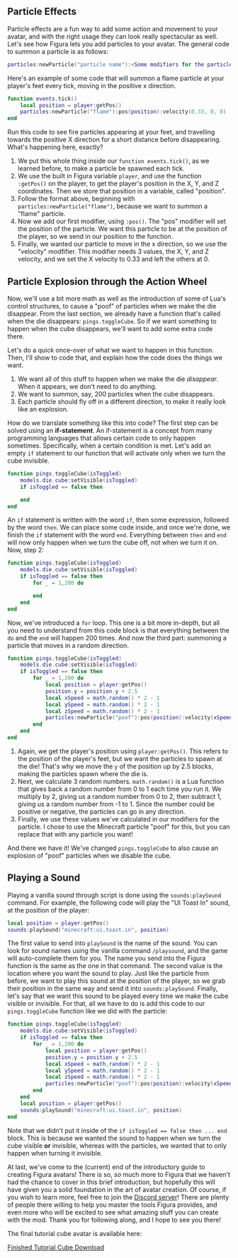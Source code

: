 ## Particle Effects

Particle effects are a fun way to add some action and movement to your avatar, and with the right usage they can look really spectacular as well. Let's see how Figura lets you add particles to your avatar. The general code to summon a particle is as follows:

```lua
particles:newParticle("particle name"):<Some modifiers for the particle>
```

Here's an example of some code that will summon a flame particle at your player's feet every tick, moving in the positive x direction.

```lua
function events.tick()
    local position = player:getPos()
	particles:newParticle("flame"):pos(position):velocity(0.33, 0, 0)
end
```

Run this code to see fire particles appearing at your feet, and travelling towards the positive X direction for a short distance before disappearing. What's happening here, exactly?

1. We put this whole thing inside our `function events.tick()`, as we learned before, to make a particle be spawned each tick.
2. We use the built in Figura variable `player`, and use the function `:getPos()` on the player, to get the player's position in the X, Y, and Z coordinates. Then we store that position in a variable, called "position".
3. Follow the format above, beginning with `particles:newParticle("flame")`, because we want to summon a "flame" particle.
4. Now we add our first modifier, using `:pos()`. The "pos" modifier will set the position of the particle. We want this particle to be at the position of the player, so we send in our position to the function.
5. Finally, we wanted our particle to move in the x direction, so we use the "velocity" modfifier. This modifier needs 3 values, the X, Y, and Z velocity, and we set the X velocity to 0.33 and left the others at 0.

## Particle Explosion through the Action Wheel

Now, we'll use a bit more math as well as the introduction of some of Lua's control structures, to cause a "poof" of particles when we make the die disappear. From the last section, we already have a function that's called when the die disappears: `pings.toggleCube`. So if we want something to happen when the cube disappears, we'll want to add some extra code there.

Let's do a quick once-over of what we want to happen in this function. Then, I'll show to code that, and explain how the code does the things we want.

1. We want all of this stuff to happen when we make the die *disappear*. When it appears, we don't need to do anything.
2. We want to summon, say, 200 particles when the cube disappears.
3. Each particle should fly off in a different direction, to make it really look like an explosion.

How do we translate something like this into code? The first step can be solved using an **if-statement**. An if-statement is a concept from many programming languages that allows certain code to only happen sometimes. Specifically, when a certain condition is met. Let's add an empty `if` statement to our function that will activate only when we turn the cube invisible.

```lua
function pings.toggleCube(isToggled)
	models.die.cube:setVisible(isToggled)
	if isToggled == false then

	end
end
```

An `if` statement is written with the word `if`, then some expression, followed by the word `then`. We can place some code inside, and once we're done, we finish the `if` statement with the word `end`. Everything between `then` and `end` will now only happen when we turn the cube off, not when we turn it on. Now, step 2:

```lua
function pings.toggleCube(isToggled)
	models.die.cube:setVisible(isToggled)
	if isToggled == false then
		for _ = 1,200 do

		end
	end
end
```

Now, we've introduced a `for` loop. This one is a bit more in-depth, but all you need to understand from this code block is that everything between the `do` and the `end` will happen 200 times. And now the third part: summoning a particle that moves in a random direction.

```lua
function pings.toggleCube(isToggled)
	models.die.cube:setVisible(isToggled)
	if isToggled == false then
		for _ = 1,200 do
			local position = player:getPos()
			position.y = position.y + 2.5
			local xSpeed = math.random() * 2 - 1
			local ySpeed = math.random() * 2 - 1
			local zSpeed = math.random() * 2 - 1
			particles:newParticle("poof"):pos(position):velocity(xSpeed, ySpeed, zSpeed)
		end
	end
end
```

1. Again, we get the player's position using `player:getPos()`. This refers to the position of the player's feet, but we want the particles to spawn at the die! That's why we move the `y` of the position up by 2.5 blocks, making the particles spawn where the die is.
2. Next, we calculate 3 random numbers. `math.random()` is a Lua function that gives back a random number from 0 to 1 each time you run it. We multiply by 2, giving us a random number from 0 to 2, then subtract 1, giving us a random number from -1 to 1. Since the number could be positive or negative, the particles can go in any direction.
3. Finally, we use these values we've calculated in our modifiers for the particle. I chose to use the Minecraft particle "poof" for this, but you can replace that with any particle you want!

And there we have it! We've changed `pings.toggleCube` to also cause an explosion of "poof" particles when we disable the cube.

## Playing a Sound

Playing a vanilla sound through script is done using the `sounds:playSound` command. For example, the following code will play the "UI Toast In" sound, at the position of the player:

```lua
local position = player:getPos()
sounds:playSound("minecraft:ui.toast.in", position)
```

The first value to send into `playSound` is the name of the sound. You can look for sound names using the vanilla command `/playsound`, and the game will auto-complete them for you. The name you send into the Figura function is the same as the one in that command.
The second value is the location where you want the sound to play. Just like the particle from before, we want to play this sound at the position of the player, so we grab their position in the same way and send it into `sounds:playSound`.
Finally, let's say that we want this sound to be played every time we make the cube visible or invisible. For that, all we have to do is add this code to our `pings.toggleCube` function like we did with the particle:

```lua
function pings.toggleCube(isToggled)
	models.die.cube:setVisible(isToggled)
	if isToggled == false then
		for _ = 1,200 do
			local position = player:getPos()
			position.y = position.y + 2.5
			local xSpeed = math.random() * 2 - 1
			local ySpeed = math.random() * 2 - 1
			local zSpeed = math.random() * 2 - 1
			particles:newParticle("poof"):pos(position):velocity(xSpeed, ySpeed, zSpeed)
		end
	end
	local position = player:getPos()
	sounds:playSound("minecraft:ui.toast.in", position)
end
```

Note that we didn't put it inside of the `if isToggled == false then ... end` block. This is because we wanted the sound to happen when we turn the cube visible **or** invisible, whereas with the particles, we wanted that to only happen when turning it invisible.

At last, we've come to the (current) end of the introductory guide to creating Figura avatars! There is so, *so* much more to Figura that we haven't had the chance to cover in this brief introduction, but hopefully this will have given you a solid foundation in the art of avatar creation. Of course, if you wish to learn more, feel free to join the [Discord server](https://discord.com/invite/ekHGHcH8Af)! There are plenty of people there willing to help you master the tools Figura provides, and even more who will be excited to see what amazing stuff you can create with the mod. Thank you for following along, and I hope to see you there!

The final tutorial cube avatar is available here:

<a href="../FinishedTutorialCube.zip" download>Finished Tutorial Cube Download</a>
